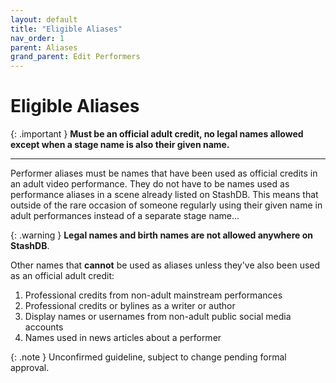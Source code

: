 ```yaml
---
layout: default
title: "Eligible Aliases"
nav_order: 1
parent: Aliases
grand_parent: Edit Performers
---
```


# Eligible Aliases

{: .important }
**Must be an official adult credit, no legal names allowed except when a stage name is also their given name.**

---

Performer aliases must be names that have been used as official credits in an adult video performance. They do not have to be names used as performance aliases in a scene already listed on StashDB. This means that outside of the rare occasion of someone regularly using their given name in adult performances instead of a separate stage name...

{: .warning }
**Legal names and birth names are not allowed anywhere on StashDB**.

Other names that **cannot** be used as aliases unless they've also been used as an official adult credit:

1. Professional credits from non-adult mainstream performances
2. Professional credits or bylines as a writer or author
3. Display names or usernames from non-adult public social media accounts
4. Names used in news articles about a performer

{: .note }
Unconfirmed guideline, subject to change pending formal approval.
